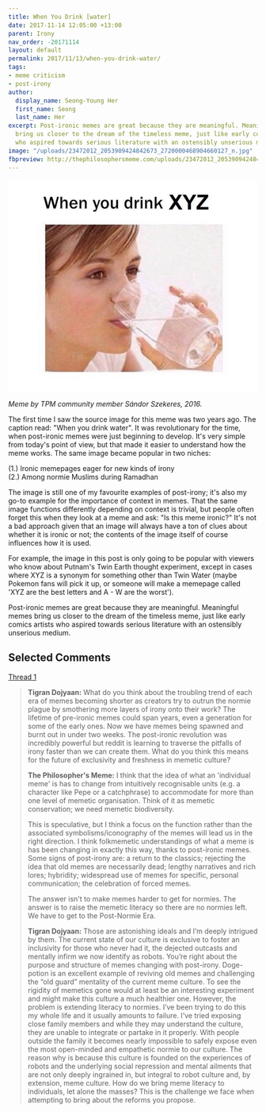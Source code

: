 ```yaml
---
title: When You Drink [water]
date: 2017-11-14 12:05:00 +13:00
parent: Irony
nav_order: -20171114
layout: default
permalink: 2017/11/13/when-you-drink-water/
tags:
- meme criticism
- post-irony
author:
  display_name: Seong-Young Her
  first_name: Seong
  last_name: Her
excerpt: Post-ironic memes are great because they are meaningful. Meaningful memes
  bring us closer to the dream of the timeless meme, just like early comics artists
  who aspired towards serious literature with an ostensibly unserious medium.
image: "/uploads/23472012_2053909424842673_2720000468904660127_n.jpg"
fbpreview: http://thephilosophersmeme.com/uploads/23472012_2053909424842673_2720000468904660127_n.jpg
---
```


![23472012_2053909424842673_2720000468904660127_n.jpg](/uploads/23472012_2053909424842673_2720000468904660127_n.jpg)

*Meme by TPM community member Sándor Szekeres, 2016.*

The first time I saw the source image for this meme was two years ago. The caption read: "When you drink water". It was revolutionary for the time, when post-ironic memes were just beginning to develop. It's very simple from today's point of view, but that made it easier to understand how the meme works. The same image became popular in two niches:

(1.) Ironic memepages eager for new kinds of irony  
(2.) Among normie Muslims during Ramadhan

The image is still one of my favourite examples of post-irony; it's also my go-to example for the importance of context in memes. That the same image functions differently depending on context is trivial, but people often forget this when they look at a meme and ask: "Is this meme ironic?" It's not a bad approach given that an image will always have a ton of clues about whether it is ironic or not; the contents of the image itself of course influences how it is used.

For example, the image in this post is only going to be popular with viewers who know about Putnam's Twin Earth thought experiment, except in cases where XYZ is a synonym for something other than Twin Water (maybe Pokemon fans will pick it up, or someone will make a memepage called 'XYZ are the best letters and A - W are the worst').

Post-ironic memes are great because they are meaningful. Meaningful memes bring us closer to the dream of the timeless meme, just like early comics artists who aspired towards serious literature with an ostensibly unserious medium.

## **Selected Comments**

[Thread 1](https://web.facebook.com/thephilosophersmeme/posts/2053909664842649?comment_id=2053914778175471)

> **Tigran Dojyaan:** What do you think about the troubling trend of each era of memes becoming shorter as creators try to outrun the normie plague by smothering more layers of irony onto their work? The lifetime of pre-ironic memes could span years, even a generation for some of the early ones. Now we have memes being spawned and burnt out in under two weeks. The post-ironic revolution was incredibly powerful but reddit is learning to traverse the pitfalls of irony faster than we can create them. What do you think this means for the future of exclusivity and freshness in memetic culture?
>
> **The Philosopher's Meme:** I think that the idea of what an 'individual meme' is has to change from intuitively recognisable units (e.g. a character like Pepe or a catchphrase) to accommodate for more than one level of memetic organisation. Think of it as memetic conservation; we need memetic biodiversity.
>
> This is speculative, but I think a focus on the function rather than the associated symbolisms/iconography of the memes will lead us in the right direction. I think folkmemetic understandings of what a meme is has been changing in exactly this way, thanks to post-ironic memes. Some signs of post-irony are: a return to the classics; rejecting the idea that old memes are necessarily dead; lengthy narratives and rich lores; hybridity; widespread use of memes for specific, personal communication; the celebration of forced memes.
>
> The answer isn't to make memes harder to get for normies. The answer is to raise the memetic literacy so there are no normies left. We have to get to the Post-Normie Era.
>
> **Tigran Dojyaan:** Those are astonishing ideals and I’m deeply intrigued by them. The current state of our culture is exclusive to foster an inclusivity for those who never had it, the dejected outcasts and mentally infirm we now identify as robots. You’re right about the purpose and structure of memes changing with post-irony. Doge-potion is an excellent example of reviving old memes and challenging the “old guard” mentality of the current meme culture. To see the rigidity of memetics gone would at least be an interesting experiment and might make this culture a much healthier one. However, the problem is extending literacy to normies. I’ve been trying to do this my whole life and it usually amounts to failure. I’ve tried exposing close family members and while they may understand the culture, they are unable to integrate or partake in it properly. With people outside the family it becomes nearly impossible to safely expose even the most open-minded and empathetic normie to our culture. The reason why is because this culture is founded on the experiences of robots and the underlying social repression and mental ailments that are not only deeply ingrained in, but integral to robot culture and, by extension, meme culture. How do we bring meme literacy to individuals, let alone the masses? This is the challenge we face when attempting to bring about the reforms you propose.
